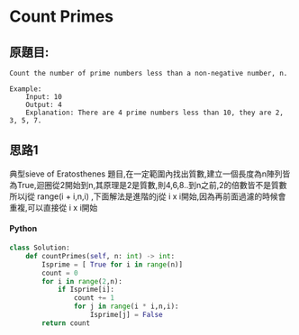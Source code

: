 # Count Primes


## 原題目:
```
Count the number of prime numbers less than a non-negative number, n.

Example:
    Input: 10
    Output: 4
    Explanation: There are 4 prime numbers less than 10, they are 2, 3, 5, 7.
```

## 思路1
典型sieve of Eratosthenes 題目,在一定範圍內找出質數,建立一個長度為n陣列皆為True,迴圈從2開始到n,其原理是2是質數,則4,6,8..到n之前,2的倍數皆不是質數<br>
所以j從  range(i + i,n,i) ,下面解法是進階的j從 i x i開始,因為再前面過濾的時候會重複,可以直接從 i x i開始


#### Python

``` python
class Solution:
    def countPrimes(self, n: int) -> int:
        Isprime = [ True for i in range(n)]
        count = 0
        for i in range(2,n):
            if Isprime[i]:
                count += 1
                for j in range(i * i,n,i):
                    Isprime[j] = False
        return count    
``` 






